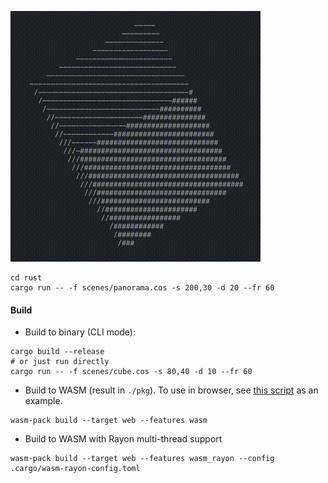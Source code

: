 ![eg](eg.gif)
```
cd rust
cargo run -- -f scenes/panorama.cos -s 200,30 -d 20 --fr 60
```

#### Build
- Build to binary (CLI mode):
```shell
cargo build --release
# or just run directly
cargo run -- -f scenes/cube.cos -s 80,40 -d 10 --fr 60
```
- Build to WASM (result in `./pkg`). To use in browser, see [this script](https://github.com/KevinXuxuxu/blog/blob/main/static/script/cosmo_load.js) as an example.
```shell
wasm-pack build --target web --features wasm
```
- Build to WASM with Rayon multi-thread support
```shell
wasm-pack build --target web --features wasm_rayon --config .cargo/wasm-rayon-config.toml
```
